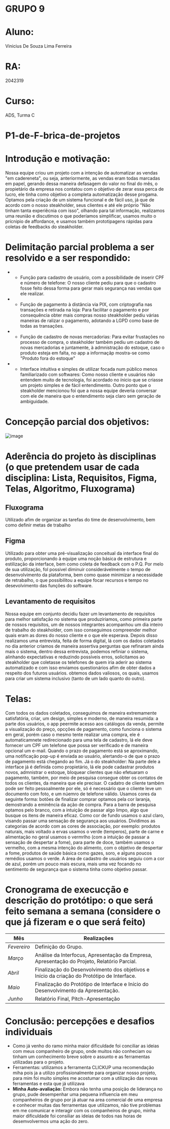 # GRUPO 9
# Aluno:
Vinicius De Souza Lima Ferreira
# RA:
2042319
# Curso: 
ADS, Turma C


# P1-de-F-brica-de-projetos
# Introdução e motivação: 
Nossa equipe criou um projeto com a intenção de automatizar as vendas "em cadereneta", ou seja, anteriormente, as vendas eram todas marcadas em papel, gerando dessa maneira defasagem  do valor no final do mês, o propietário da empresa nos contatou com o objetivo de zerar essa perca de lucro, ele tinha como objetivo a completa automatização desse progama. Optamos pela criação de um sistema funcional e de fácil uso, já que de acordo com o nosso steakholder, seus clientes e até ele próprio "Não tinham tanta experiêcnia com isso", olhando para tal informação, realizamos uma reunião e discutimos o que poderíamos simplificar, usamos muito o prícnipio de affordance, e usamos também prototipagens rápidas para coletas de feedbacks do steakholder.


# Delimitação parcial problema a ser resolvido e a ser respondido:
+ * Função para cadastro de usuário, com a possibilidade de inserir CPF e número de telefone: O nosso cliente pediu para que o cadastro fosse feito dessa forma para gerar mais segurança nas vendas que ele realizar. 
+ * Função de pagamento à distância via PIX, com criptografia nas transações e retirada na loja: Para facilitar o pagamento e por consequência obter mais compras nosso steakholder pediu várias maneiras de ralizar o pagamento, adotando a LGPD como base de todas as transações.  
+ * Função de cadastro de novas mercadorias: Para evitar frustações no processo de compra, o steakholder também pediu um cadastro de novas mercadorias e juntamente, à admnistração do estoque, caso o produto esteja em falta, no app a informaçãp mostra-se como "Produto fora do estoque"
+ * Interface intuitiva e simples de utilizar focada num público menos familiarizado com softwares: Como nosso cliente e usuários não entendem muito de tecnologia, foi acordado no ínicio que se criasse um projeto simples e de fácil entendimento. Outro ponto que o steakholder mencionou foi que a nossa equipe deveria conversar com ele de maneira que o entendimento seja claro sem geração de ambiguidade.

# Concepção parcial dos objetivos:
![image](https://github.com/user-attachments/assets/26eff17c-aba5-454f-9eac-f9b8e4295ee8)


# Aderência do projeto às disciplinas (o que pretendem usar de cada disciplina: Lista, Requisitos, Figma, Telas, Algoritmo, Fluxograma)
## Fluxograma
Utilizado afim de organizar as tarefas do time de desenvolvimento, bem como definir metas de trabalho
## Figma
Utilizado para obter uma pré-visualização conceitual da interface final do produto, proporcionando à equipe uma noção básica de estrutura e estilização da interface, bem como coleta de feedback com o P.Q. Por melo de sua utilização, fol possivel diminuir considerávelmente o tempo de desenvolvimento da plataforma, bem como quase minimizar a necessidade de retrabalho, o que possibilitou a equipe focar recursos e tempo no desevolvimento das funções do software.
## Levantamento de requisitos
Nossa equipe em conjunto decidiu fazer um levantamento de requisitos para melhor satisfação no sistema que produziriamos, como primeira parte de nossos requisitos, um de nossos integrantes acompanhou um dia inteiro de trabalho do steakholder, com isso conseguimos compreender melhor quais eram as dores do nosso cliente e o que ele esperava. Depois disso realizamos uma entrevista, feita de forma digital, lá com os dados coletados no dia anterior criamos de maneira assertiva perguntas que refinaram ainda mais o sistema, dentro dessa entrevista, podemos refiniar o sistema, alinhando expectativas e reduzindo possíveis erros, solicitamos ao steakholder que coletasse os telefones de quem iria aderir ao sistema automatizado e com isso enviamos questionários afim de obter dados a respeito dos futuros usuários. obtemos dados valiosos, os quais, usamos para criar um sistema inclusivo (tanto de um lado quanto do outro).
# Telas:
Com todos os dados coletados, conseguimos de maneira extremamente satisfatória, criar, um design, simples e moderno, de maneira resumida: a parte dos usuários, o app peermite acesso aos catálogos da venda, permite a visualização do preço, opcções de pagamento, como funciona o sistema em geral, porém caso o mesmo tente realizar uma compra, ele é automaticamnete redirecionado para uma tela de cadastro, lá ele deve fornecer um CPF um telefone que possa ser verificado e de maneira opcional um e-mail. Quando o prazo de pagamento está se aproximando, uma notificação pop-up é enviada ao usuário, alertando-o de que o prazo de pagamento está chegando ao fim. Já o do steakholder: Na parte dele a interface já é definida como propietário, lá ele pode cadastrar produtos novos, admnistrar o estoque, bloquear clientes que não efetuaram o pagamento, também, por meio de pesquisa consegue obter os contatos de todos os clientes, da maneira que ele precisar. O cadatro de cliente também pode ser feito pessoalmente por ele, só é necessário que o cliente leve um documento com foto, e um núemro de telefone válido.
Usamos cores da seguinte forma: botões de finalizar comprar optamos pela cor laranja, demostrando a eminência da ação de compra.
Para a barra de pesquisa optamos pelo branco, com a intuição de passar algo limpo, algo que busque os itens de maneira eficaz.
Como cor de fundo usamos o azul claro, visando passar uma sensação de segurança aos usuários.
Dividimos as categorias de acordo com as cores de associação, por exemplo: produtos naturais, mais voltado a ervas usamos o verde (temperos), parte de carne e alimentação no geral usamos o vermrlho (com a intuição de passar a sensação de despertar a fome), para parte de doce, também usamos o vermelho, com a mesma intenção do alimento, com o objetivo de despertar a fome, produtos de saúde básica como gazes, soro, e alguns poucos remédios usamos o verde.
A área de cadastro de usuários seguiu com a cor de azul, porém um pouco mais escura, mais uma vez focando no sentimento de segurança que o sistema tinha como objetivo passar.


# Cronograma de execucção e descrição do protótipo: o que será feito semana a semana (considere o que já fizeram e o que será feito)
| Mês | Realizações |
|---|---|
| *Fevereiro* | Definição do Grupo. |
| *Março* | Análise da Interfocus, Apresentação da Empresa, Apresentação do Projeto, Relatório Parcial. |
| *Abril* | Finalização do Desenvolvimento dos objetivos e Início da criação do Protótipo de Interface. |
| *Maio* | Finalização do Protótipo de Interface e Início do Desenvolvimento da Apresentação. |
| *Junho* | Relatório Final, Pitch-Apresentação

# Conclusão: percepções e desafios individuais
- Como já venho do ramo minha maior dificuldade foi conciliar as ideias com meus companheiro de grupo, onde muitos não conheciam ou tinham um conhecimento breve sobre o assunto e as ferramentas utilizadas para o projeto.
- Ferramentas: utilizamos a ferramenta CLICKUP uma recomendação miha pois ja a utilizo profissionalmente para organizar nosso projeto, para mim foi muito simples me acostumar com a utilização das novas ferramentas e esta que já utilizava
-  **Minha Auto-avaliação:** Embora não tenha uma posição de liderança no grupo, pude desempenhar uma pequena influencia em meu companheiros de grupo por já atuar na area comercial de uma empresa e conhecer muitas das ferramentas que utilizamos, não tive problemas em me comunicar e interagir com os companheiros de grupo, minha maior dificuldade foi consiliar as ideias de todos nas horas de desemvolvermos uma ação do zero.  
